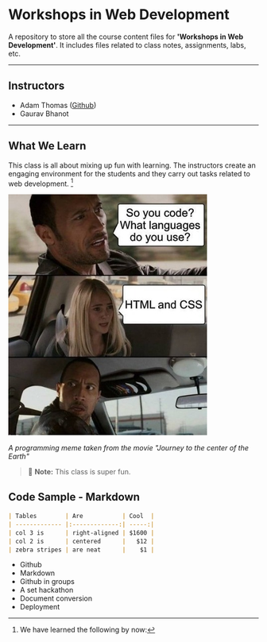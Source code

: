 # Workshops in Web Development

A repository to store all the course content files for **'Workshops in Web Development'**. It includes files related to class notes, assignments, labs, etc.

---

## Instructors

- Adam Thomas ([Github](https://github.com/codeadamca))
- Gaurav Bhanot

---

## What We Learn

This class is all about mixing up fun with learning. The instructors create an engaging environment for the students and they carry out tasks related to 
web development. [^1]


![Albuquerque, New Mexico](./_readme/CodeJoke.jpg)

*A programming meme taken from the movie "Journey to the center of the Earth"*


> :memo: **Note:** This class is super fun.

[^note]:
    This class takes place in the J110 room every Friday from 2:25 PM - 6:00 PM.

## Code Sample - Markdown

``` markdown
| Tables        | Are           | Cool  |
| ------------- |:-------------:| -----:|
| col 3 is      | right-aligned | $1600 |
| col 2 is      | centered      |   $12 |
| zebra stripes | are neat      |    $1 |
```

[^1]: We have learned the following by now:
- Github
- Markdown
- Github in groups
- A set hackathon
- Document conversion
- Deployment 
